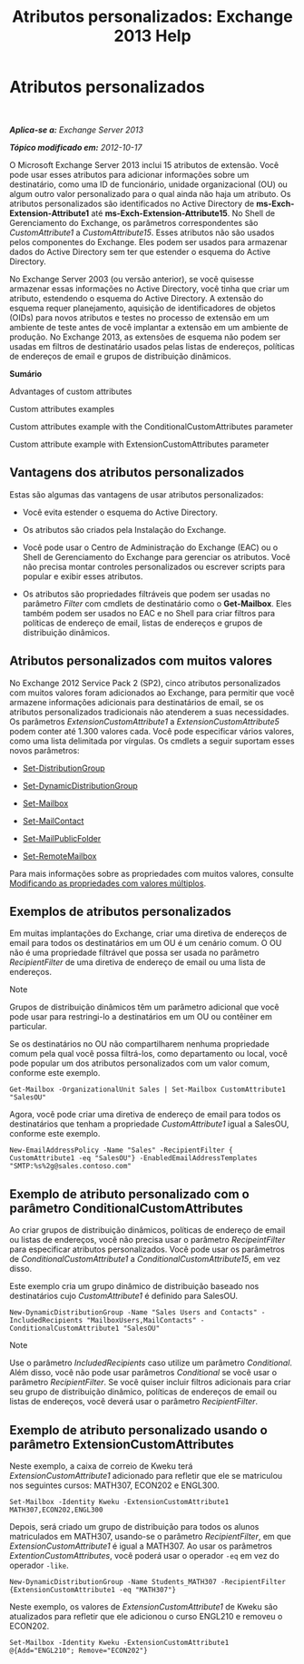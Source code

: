 ﻿---
title: 'Atributos personalizados: Exchange 2013 Help'
TOCTitle: Atributos personalizados
ms:assetid: 2b043878-0b34-4563-a9c2-28a9efa7447e
ms:mtpsurl: https://technet.microsoft.com/pt-br/library/Ee423541(v=EXCHG.150)
ms:contentKeyID: 50485223
ms.date: 05/22/2018
mtps_version: v=EXCHG.150
ms.translationtype: MT
---

# Atributos personalizados

 

_**Aplica-se a:** Exchange Server 2013_

_**Tópico modificado em:** 2012-10-17_

O Microsoft Exchange Server 2013 inclui 15 atributos de extensão. Você pode usar esses atributos para adicionar informações sobre um destinatário, como uma ID de funcionário, unidade organizacional (OU) ou algum outro valor personalizado para o qual ainda não haja um atributo. Os atributos personalizados são identificados no Active Directory de **ms-Exch-Extension-Attribute1** até **ms-Exch-Extension-Attribute15**. No Shell de Gerenciamento do Exchange, os parâmetros correspondentes são *CustomAttribute1* a *CustomAttribute15*. Esses atributos não são usados pelos componentes do Exchange. Eles podem ser usados para armazenar dados do Active Directory sem ter que estender o esquema do Active Directory.

No Exchange Server 2003 (ou versão anterior), se você quisesse armazenar essas informações no Active Directory, você tinha que criar um atributo, estendendo o esquema do Active Directory. A extensão do esquema requer planejamento, aquisição de identificadores de objetos (OIDs) para novos atributos e testes no processo de extensão em um ambiente de teste antes de você implantar a extensão em um ambiente de produção. No Exchange 2013, as extensões de esquema não podem ser usadas em filtros de destinatário usados pelas listas de endereços, políticas de endereços de email e grupos de distribuição dinâmicos.

**Sumário**

Advantages of custom attributes

Custom attributes examples

Custom attributes example with the ConditionalCustomAttributes parameter

Custom attribute example with ExtensionCustomAttributes parameter

## Vantagens dos atributos personalizados

Estas são algumas das vantagens de usar atributos personalizados:

  - Você evita estender o esquema do Active Directory.

  - Os atributos são criados pela Instalação do Exchange.

  - Você pode usar o Centro de Administração do Exchange (EAC) ou o Shell de Gerenciamento do Exchange para gerenciar os atributos. Você não precisa montar controles personalizados ou escrever scripts para popular e exibir esses atributos.

  - Os atributos são propriedades filtráveis que podem ser usadas no parâmetro *Filter* com cmdlets de destinatário como o **Get-Mailbox**. Eles também podem ser usados no EAC e no Shell para criar filtros para políticas de endereço de email, listas de endereços e grupos de distribuição dinâmicos.

## Atributos personalizados com muitos valores

No Exchange 2012 Service Pack 2 (SP2), cinco atributos personalizados com muitos valores foram adicionados ao Exchange, para permitir que você armazene informações adicionais para destinatários de email, se os atributos personalizados tradicionais não atenderem a suas necessidades. Os parâmetros *ExtensionCustomAttribute1* a *ExtensionCustomAttribute5* podem conter até 1.300 valores cada. Você pode especificar vários valores, como uma lista delimitada por vírgulas. Os cmdlets a seguir suportam esses novos parâmetros:

  - [Set-DistributionGroup](https://technet.microsoft.com/pt-br/library/bb124955\(v=exchg.150\))

  - [Set-DynamicDistributionGroup](https://technet.microsoft.com/pt-br/library/bb123796\(v=exchg.150\))

  - [Set-Mailbox](https://technet.microsoft.com/pt-br/library/bb123981\(v=exchg.150\))

  - [Set-MailContact](https://technet.microsoft.com/pt-br/library/aa995950\(v=exchg.150\))

  - [Set-MailPublicFolder](https://technet.microsoft.com/pt-br/library/bb123707\(v=exchg.150\))

  - [Set-RemoteMailbox](https://technet.microsoft.com/pt-br/library/ff607302\(v=exchg.150\))

Para mais informações sobre as propriedades com muitos valores, consulte [Modificando as propriedades com valores múltiplos](modifying-multivalued-properties-exchange-2013-help.md).

## Exemplos de atributos personalizados

Em muitas implantações do Exchange, criar uma diretiva de endereços de email para todos os destinatários em um OU é um cenário comum. O OU não é uma propriedade filtrável que possa ser usada no parâmetro *RecipientFilter* de uma diretiva de endereço de email ou uma lista de endereços.


> [!NOTE]
> Grupos de distribuição dinâmicos têm um parâmetro adicional que você pode usar para restringi-lo a destinatários em um OU ou contêiner em particular.



Se os destinatários no OU não compartilharem nenhuma propriedade comum pela qual você possa filtrá-los, como departamento ou local, você pode popular um dos atributos personalizados com um valor comum, conforme este exemplo.

    Get-Mailbox -OrganizationalUnit Sales | Set-Mailbox CustomAttribute1 "SalesOU"

Agora, você pode criar uma diretiva de endereço de email para todos os destinatários que tenham a propriedade *CustomAttribute1* igual a SalesOU, conforme este exemplo.

    New-EmailAddressPolicy -Name "Sales" -RecipientFilter { CustomAttribute1 -eq "SalesOU"} -EnabledEmailAddressTemplates "SMTP:%s%2g@sales.contoso.com"

## Exemplo de atributo personalizado com o parâmetro ConditionalCustomAttributes

Ao criar grupos de distribuição dinâmicos, políticas de endereço de email ou listas de endereços, você não precisa usar o parâmetro *RecipeintFilter* para especificar atributos personalizados. Você pode usar os parâmetros de *ConditionalCustomAttribute1* a *ConditionalCustomAttribute15*, em vez disso.

Este exemplo cria um grupo dinâmico de distribuição baseado nos destinatários cujo *CustomAttribute1* é definido para SalesOU.

    New-DynamicDistributionGroup -Name "Sales Users and Contacts" -IncludedRecipients "MailboxUsers,MailContacts" -ConditionalCustomAttribute1 "SalesOU"


> [!NOTE]
> Use o parâmetro <EM>IncludedRecipients</EM> caso utilize um parâmetro <EM>Conditional</EM>. Além disso, você não pode usar parâmetros <EM>Conditional</EM> se você usar o parâmetro <EM>RecipientFilter</EM>. Se você quiser incluir filtros adicionais para criar seu grupo de distribuição dinâmico, políticas de endereços de email ou listas de endereços, você deverá usar o parâmetro <EM>RecipientFilter</EM>.



## Exemplo de atributo personalizado usando o parâmetro ExtensionCustomAttributes

Neste exemplo, a caixa de correio de Kweku terá *ExtensionCustomAttribute1* adicionado para refletir que ele se matriculou nos seguintes cursos: MATH307, ECON202 e ENGL300.

    Set-Mailbox -Identity Kweku -ExtensionCustomAttribute1 MATH307,ECON202,ENGL300

Depois, será criado um grupo de distribuição para todos os alunos matriculados em MATH307, usando-se o parâmetro *RecipientFilter*, em que *ExtensionCustomAttribute1* é igual a MATH307. Ao usar os parâmetros *ExtentionCustomAttributes*, você poderá usar o operador `-eq` em vez do operador `-like`.

    New-DynamicDistributionGroup -Name Students_MATH307 -RecipientFilter {ExtensionCustomAttribute1 -eq "MATH307"}

Neste exemplo, os valores de *ExtensionCustomAttribute1* de Kweku são atualizados para refletir que ele adicionou o curso ENGL210 e removeu o ECON202.

    Set-Mailbox -Identity Kweku -ExtensionCustomAttribute1 @{Add="ENGL210"; Remove="ECON202"}


